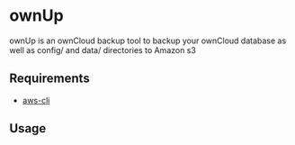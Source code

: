 ownUp
=====

ownUp is an ownCloud backup tool to backup your ownCloud database as well as config/ and data/ directories to Amazon s3

Requirements
------------

* [aws-cli](https://github.com/aws/aws-cli)

Usage
-----
